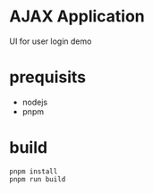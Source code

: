 # AJAX Application

UI for user login demo

# prequisits

-   nodejs
-   pnpm

# build
```
pnpm install
pnpm run build
```
